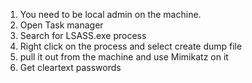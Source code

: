 1. You need to be local admin on the machine.
2. Open Task manager
3. Search for LSASS.exe process
4. Right click on the process and select create dump file
5. pull it out from the machine and use Mimikatz on it
6. Get cleartext passwords
